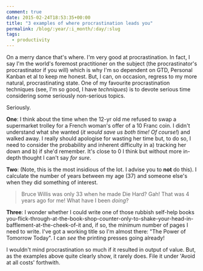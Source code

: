 ```yaml
---
comment: true
date: 2015-02-24T18:53:35+00:00
title: "3 examples of where procrastination leads you"
permalink: /blog/:year/:i_month/:day/:slug
tags: 
  - productivity
---
```

On a merry dance that's where. I'm very good at procrastination. In fact, I
say I'm the world's foremost practitioner on the subject (the procrastinator's
procrastinator if you will) which is why I'm so dependent on GTD, Personal
Kanban et al to keep me honest. But, I can, on occasion, regress to my more
natural, procrastinating state. One of my favourite procrastination techniques
(see, I'm so good, I have _techniques_) is to devote serious time considering
some seriously non-serious topics.

Seriously.

**One**: I think about the time when the 12-yr old me refused to swap a supermarket trolley for a French woman's offer of a 10 Franc coin. I didn't understand what she wanted (_it would save us both time! Of course!_) and walked away. I really should apologise for wasting her time but, to do so, I need to consider the probability and inherent difficulty in a) tracking her down and b) if she'd remember. It's close to 0 I think but without more in-depth thought I can't say _for sure_.

**Two**: (Note, this is the most insidious of the lot. I advise you to **not** do this). I calculate the number of years between my age (37) and someone else's when they did something of interest. 

> Bruce Willis was only 33 when he made Die Hard? Gah! That was 4 years ago
for me! What have I been _doing_?

**Three**: I wonder whether I could write one of those rubbish self-help books you-flick-through-at-the-book-shop-counter-only-to-shake-your-head-in-bafflement-at-the-cheek-of-it and, if so, the minimum number of pages I need to write. I've got a working title so I'm almost there: "The Power of Tomorrow Today". I can _see_ the printing presses going already!

I wouldn't mind procrastination so much if it resulted in output of value.
But, as the examples above quite clearly show, it rarely does. File it under
'Avoid at all costs' forthwith.


